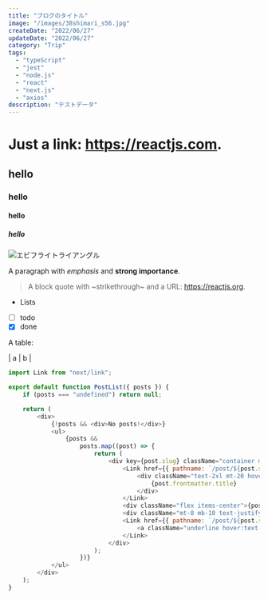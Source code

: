 ```yaml
---
title: "ブログのタイトル"
image: "/images/38shimari_s56.jpg"
createDate: "2022/06/27"
updateDate: "2022/06/27"
category: "Trip"
tags:
  - "typeScript"
  - "jest"
  - "node.js"
  - "react"
  - "next.js"
  - "axios"
description: "テストデータ"
---
```


# Just a link: https://reactjs.com.

## hello

### hello

#### hello

##### hello

![エビフライトライアングル](http://i.imgur.com/Jjwsc.jpg "480_480")

A paragraph with _emphasis_ and **strong importance**.

> A block quote with ~strikethrough~ and a URL: https://reactjs.org.

- Lists
- [ ] todo
- [x] done

A table:

| a | b |

```javascript
import Link from "next/link";

export default function PostList({ posts }) {
	if (posts === "undefined") return null;

	return (
		<div>
			{!posts && <div>No posts!</div>}
			<ul>
				{posts &&
					posts.map((post) => {
						return (
							<div key={post.slug} className="container mx-auto">
								<Link href={{ pathname: `/post/${post.slug}` }}>
									<div className="text-2xl mt-20 hover:underline hover:text-blue-800">
										{post.frontmatter.title}
									</div>
								</Link>
								<div className="flex items-center">{post.frontmatter.author}</div>
								<div className="mt-8 mb-10 text-justify">{post.frontmatter.excerpt}</div>
								<Link href={{ pathname: `/post/${post.slug}` }}>
									<a className="underline hover:text-blue-800">続きを読む →</a>
								</Link>
							</div>
						);
					})}
			</ul>
		</div>
	);
}
```
